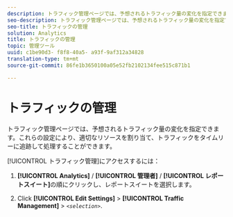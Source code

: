 ```yaml
---
description: トラフィック管理ページでは、予想されるトラフィック量の変化を指定できます。これらの設定により、適切なリソースを割り当て、トラフィックをタイムリーに追跡して処理することができます。
seo-description: トラフィック管理ページでは、予想されるトラフィック量の変化を指定できます。これらの設定により、適切なリソースを割り当て、トラフィックをタイムリーに追跡して処理することができます。
seo-title: トラフィックの管理
solution: Analytics
title: トラフィックの管理
topic: 管理ツール
uuid: c1be90d3- f8f8-40a5- a93f-9af312a34828
translation-type: tm+mt
source-git-commit: 86fe1b3650100a05e52fb2102134fee515c871b1

---
```



# トラフィックの管理

トラフィック管理ページでは、予想されるトラフィック量の変化を指定できます。これらの設定により、適切なリソースを割り当て、トラフィックをタイムリーに追跡して処理することができます。

[!UICONTROL トラフィック管理]にアクセスするには：

1. **[!UICONTROL Analytics]** / **[!UICONTROL 管理者]** / **[!UICONTROL レポートスイート]**&#x200B;の順にクリックし、レポートスイートを選択します。

1. Click **[!UICONTROL Edit Settings]** &gt; **[!UICONTROL Traffic Management]** &gt; *`<selection>`*.
